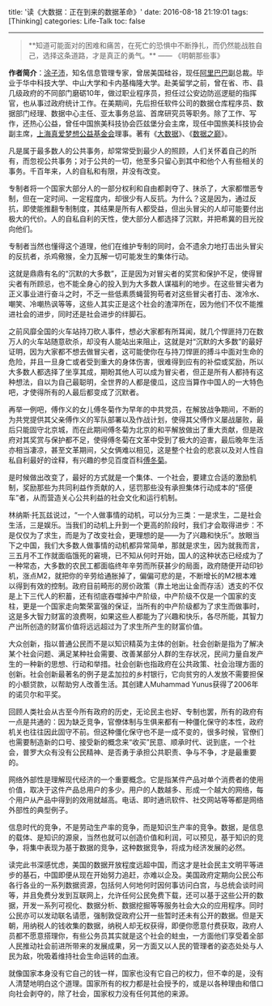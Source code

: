 title: '读《大数据：正在到来的数据革命》'
date: 2016-08-18 21:19:01
tags: [Thinking]
categories: Life-Talk
toc: false

---

<blockquote  class="blockquote-center">
**知道可能面对的困难和痛苦，在死亡的恐惧中不断挣扎，而仍然能战胜自己，选择这条道路，才是真正的勇气。**
—— 《明朝那些事》
</blockquote>

**作者简介**：[涂子沛](http://baike.baidu.com/view/3672856.htm)，知名信息管理专家，曾居美国硅谷，现任[阿里巴巴](http://baike.baidu.com/subview/2296/4818544.htm)副总裁。毕业于华中科技大学、中山大学和卡内基梅隆大学。赴美留学之前，曾在省、市、县几级政府的不同部门磨砺10年，做过职业程序员，担任过公安边防巡逻艇的指挥官，也从事过政府统计工作。在美期间，先后担任软件公司的数据仓库程序员、数据部门经理、数据中心主任、亚太事务总监、首席研究员等职务。除了工作、写作，还热心公益，曾任中国旅美科技协会匹兹堡分会主席，现任中国旅美科技协会副主席，[上海真爱梦想公益基金会](http://baike.baidu.com/view/4524604.htm)理事。著有《[大数据](http://baike.baidu.com/subview/6954399/13647477.htm)》、《[数据之巅](http://baike.baidu.com/view/13054216.htm)》。

凡是属于最多数人的公共事务，却常常受到最少人的照顾，人们关怀着自己的所有，而忽视公共事务；对于公共的一切，他至多只留心到其中和他个人有些相关的事务。千百年来，人的自私和有限，并没有改变。

专制者将一个国家大部分人的一部分权利和自由都剥夺了、抹杀了，大家都憎恶专制，但在一定时间、一定程度内，却很少有人反抗。为什么？这是因为，通过反抗，即使能推翻专制制度，其结果是所有人都受益，但出头冒尖的人却可能要付出极大的代价。人的自私自利的天性，使大部分人都选择了沉默，并把希冀的目光投向他们。

专制者当然也懂得这个道理，他们在维护专制的同时，会不遗余力地打击出头冒尖的反抗者，杀鸡儆猴，全力瓦解一切可能发生的集体行动。

这就是鼎鼎有名的“沉默的大多数”，正是因为对冒尖者的奖赏和保护不足，使得冒尖者有所顾忌，也不能全身心的投入到为大多数人谋福利的地步。在这些冒尖者为正义事业进行奋斗之时，不乏一些低素质蝇营狗苟者对这些冒尖者打击、泼冷水、嘲笑、冷嘲热讽等等，这些人其实正是这个社会的渣滓所在，因为他们不仅不能推进社会的进步，同时还是社会进步的绊脚石。

之前风靡全国的火车站持刀砍人事件，想必大家都有所耳闻，就几个悍匪持刀在数万人的火车站随意砍杀，却没有人能站出来阻止，这就是对“沉默的大多数”的最好证明，因为大家都不想去做冒尖者，这可能使你在与持刀悍匪的搏斗中面对生命的危险，并且一旦身亡或者受到重大的身体伤害，很难得到应有的补偿或奖励，所以大多数人都选择了坐享其成，期盼其他人可以成为冒尖者，但正是所有人都持有这种想法，自以为自己最聪明，全世界的人都是傻瓜，这应当算作中国人的一大特色吧，才使得所有的人最后都变成了沉默者。

再举一例吧，傅作义的女儿傅冬菊作为早年的中共党员，在解放战争期间，不断的为共党提供其父亲傅作义的军队部署以及作战计划，使得其父傅作义屡战屡败，最后只能固守北京城，而在此期间傅冬菊为北京的和平解放做出了重大贡献，但是政府对其奖赏与保护都不足，使得傅冬菊在文革中受到了极大的迫害，最后晚年生活亦相当凄凉，甚至文革期间，父女俩难以相见，这是整个社会的悲哀以及对人性自私自利最好的诠释，有兴趣的参见百度百科[傅冬菊](http://baike.baidu.com/item/%E5%82%85%E5%86%AC%E8%8F%8A/58608)。

是时候做出改变了，最好的方式就是一个集体、一个社会，要建立合适的激励机制，奖励那些为共同利益作贡献的人，惩罚那些没有承担集体行动成本的“搭便车”者，从而营造关心公共利益的社会文化和运行机制。

林纳斯·托瓦兹说过，“一个人做事情的动机，可以分为三类：一是求生，二是社会生活，三是娱乐。当我们的动机上升到一个更高的阶段时，我们才会取得进步：不是仅仅为了求生，而是为了改变社会，更理想的是——为了兴趣和快乐”。放眼当下之中国，我们大多数人做事情的动机都异常简单，那就是求生，因为就我而言，三五月不工作就面临饿死的窘境，已不知从何时开始，国人的这种状态已经成为了一种常态，大多数的农民工都面临终年辛劳而所获甚少的局面，政府随便开动印钞机，涨点M2，就把你的辛劳给通胀掉了，偏偏可悲的是，不断增长的M2根本难以得到有效的控制。政府目前畸形的房价政策（靠土地出让金而存活）透支的不仅是上下三代人的积蓄，还有彻底吞噬掉中产阶级，中产阶级不仅是一个国家的支柱，更是一个国家走向繁荣富强的保证，当所有的中产阶级都为了求生而做事时，这是多大智力财富的浪费啊，如果这些人都能为了兴趣和快乐，各尽所能，其智力产出所创造的财富价值将远远超过为了求生所产生的财富价值。

大众创新，指以普通公民而不是以知识精英为主体的创新。社会创新是指为了解决某个社会问题、满足某种社会需要、改善某部分人群的生存状况，民间力量自发产生的一种新的思想、行动和举措。社会创新也指政府在公共政策、社会治理方面的创新。社会创新最著名的例子是孟加拉的乡村银行，它向贫穷的人发放不需要担保的小额贷款，以帮助穷人改善生活。其创建人Muhammad Yunus获得了2006年的诺贝尔和平奖。

回顾人类社会从古至今所有政府的历史，无论民主也好、专制也罢，所有的政府有一点是共通的：因为缺乏竞争，官僚体制与生俱来都有一种僵化保守的本性，政府机关也往往因此固守不前。但这种僵化保守也不是一成不变的，很多时候，官僚们也需要制造新的口号、接受新的概念来“收买”民意、顺承时代、说到底，一个社会，普罗大众有没有公民精神、是否勇于承担公共职责、争与不争，才是最重要的。

网络外部性是理解现代经济的一个重要概念。它是指某件产品对单个消费者的使用价值，取决于这件产品总用户的多少。用户的人数越多、形成一个越大的网络，每个用户从产品中得到的效用就越高。电话、即时通讯软件、社交网站等等都是网络外部性的典型例子。

信息时代的竞争，不是劳动生产率的竞争，而是知识生产率的竞争。数据，是信息的载体、是知识的源泉，当然也就可以创造价值和利润，可以预见，基于知识的竞争，将集中表现为基于数据的竞争，这种数据竞争，将成为经济发展的必然。

读完此书深感忧虑，美国的数据开放程度远超中国，而这才是社会民主文明平等进步的基石，中国即便从现在开始努力追赶，亦难以企及。美国政府定期向公民公布各行各业的一系列数据资源，包括何人何地何时因何事访问白宫，与总统会谈时间等，并且免费分发到互联网上，允许任何公民免费下载，还可以基于这些公开的数据，开发一系列可视化、数据分析、数据挖掘等等服务社会大众的应用程序。同时公民亦可以发动联名请愿，强制敦促政府公开一些暂时还未有公开的数据。但是天朝，用纳税人的钱收集的数据，纳税人却无权获得，即便你愿意付费获取，政府人员都不愿意搭理你，有些公务员其实就是这个社会的蛀虫，一方面他们享受着全部人民推动社会前进所带来的发展成果，另一方面又以人民的管理者的姿态处处与人民为敌，吮吸着维持社会生命运转的血液。

就像国家本身没有它自己的钱一样，国家也没有它自己的权力，但不幸的是，没有人清楚地明白这个道理。国家所有的权力都是社会授予的，或是以各种理由和借口向社会剥夺的，除了社会，国家权力没有任何其他的来源。
